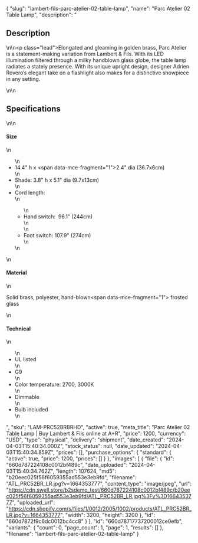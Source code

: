 {
  "slug": "lambert-fils-parc-atelier-02-table-lamp",
  "name": "Parc Atelier 02 Table Lamp",
  "description": "<h2>Description</h2>\n<!-- split -->\n<p class=\"lead\">Elongated and gleaming in golden brass, Parc Atelier is a statement-making variation from Lambert &amp; Fils. With its LED illumination filtered through a milky handblown glass globe, the table lamp radiates a stately presence. With its unique upright design, designer Adrien Rovero’s elegant take on a flashlight also makes for a distinctive showpiece in any setting.  </p>\n<!-- split -->\n<h2>Specifications</h2>\n<!-- split -->\n<h4>Size</h4>\n<ul>\n<li>14.4\" h x <span data-mce-fragment=\"1\">2.4\" dia </span>(36.7x6cm)</li>\n<li>Shade: 3.8\" h x 5.1\" dia (9.7x13cm) </li>\n<li>Cord length:</li>\n<ul>\n<li>Hand switch:  96.1\" (244cm)<br>\n</li>\n<li>Foot switch: 107.9\" (274cm)</li>\n</ul>\n</ul>\n<h4>Material</h4>\n<p>Solid brass, polyester, hand-blown<span data-mce-fragment=\"1\"> frosted glass</span></p>\n<h4>Technical</h4>\n<ul>\n<li>UL listed</li>\n<li>G9</li>\n<li>Color temperature: 2700, 3000K</li>\n<li>Dimmable</li>\n<li>Bulb included</li>\n</ul>",
  "sku": "LAM-PRC52BRBRHD",
  "active": true,
  "meta_title": "Parc Atelier 02 Table Lamp | Buy Lambert & Fils online at A+R",
  "price": 1200,
  "currency": "USD",
  "type": "physical",
  "delivery": "shipment",
  "date_created": "2024-04-03T15:40:34.000Z",
  "stock_status": null,
  "date_updated": "2024-04-03T15:40:34.859Z",
  "prices": [],
  "purchase_options": {
    "standard": {
      "active": true,
      "price": 1200,
      "prices": []
    }
  },
  "images": [
    {
      "file": {
        "id": "660d787224108c0012bf489c",
        "date_uploaded": "2024-04-03T15:40:34.762Z",
        "length": 107624,
        "md5": "b20eec025f56f6059355ad553e3eb9fd",
        "filename": "ATL_PRC52BR_LR.jpg?v=1664353777",
        "content_type": "image/jpeg",
        "url": "https://cdn.swell.store/b2sdemo_test/660d787224108c0012bf489c/b20eec025f56f6059355ad553e3eb9fd/ATL_PRC52BR_LR.jpg%3Fv%3D1664353777",
        "uploaded_url": "https://cdn.shopify.com/s/files/1/0012/2005/1002/products/ATL_PRC52BR_LR.jpg?v=1664353777",
        "width": 3200,
        "height": 3200
      },
      "id": "660d7872f9c6dc0012bc4cc8"
    }
  ],
  "id": "660d78717737200012ce0efb",
  "variants": {
    "count": 0,
    "page_count": 1,
    "page": 1,
    "results": []
  },
  "filename": "lambert-fils-parc-atelier-02-table-lamp"
}